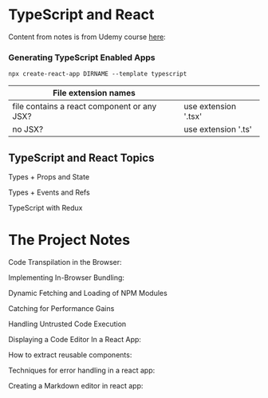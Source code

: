 # TypeScript and React

Content from notes is from Udemy course [here](https://www.udemy.com/course/react-and-typescript-build-a-portfolio-project):

### Generating TypeScript Enabled Apps

```
npx create-react-app DIRNAME --template typescript 
```
| File extension names                        |                      |
| ------------------------------------------- | -------------------- |
| file contains a react component or any JSX? | use extension '.tsx' |
| no JSX?                                     | use extension '.ts'  |

## TypeScript and React Topics

Types + Props and State

Types + Events and Refs

TypeScript with Redux

# The Project Notes

Code Transpilation in the Browser:

Implementing In-Browser Bundling:

Dynamic Fetching and Loading of NPM Modules

Catching for Performance Gains

Handling Untrusted Code Execution

Displaying a Code Editor In a React App:

How to extract reusable components:

Techniques for error handling in a react app:

Creating a Markdown editor in react app:


